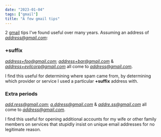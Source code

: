 ```yaml
---
date: "2023-01-04"
tags: ["gmail"]
title: "A few gmail tips"
---
```


2 [gmail](mail.google.com) tips I've found useful over many years. Assuming an address of *address@gmail.com*:

### +suffix

*address+foo@gmail.com*; *address+bar@gmail.com* & *address+evilcorp@gmail.com* all come to *address@gmail.com*. 

I find this useful for determining where spam came from, by determining which provider or service I used a particular **+suffix** address with.

### Extra periods
*add.ress@gmail.com*; *a.ddress@gmail.com* & *addre.ss@gmail.com* all come to *address@gmail.com*. 

I find this useful for opening additional accounts for my wife or other family members on services that stupidly insist on unique email addresses for no legitimate reason.
